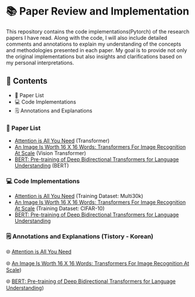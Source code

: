 # 📚 Paper Review and Implementation

This repository contains the code implementations(Pytorch) of the research papers I have read. Along with the code, I will also include detailed comments and annotations to explain my understanding of the concepts and methodologies presented in each paper. My goal is to provide not only the original implementations but also insights and clarifications based on my personal interpretations.

## 📝 Contents  
- 📖 Paper List  
- 💻 Code Implementations
- 🗒️ Annotations and Explanations

### 📖 Paper List
- [Attention is All You Need](http://arxiv.org/abs/1706.03762) (Transformer)
- [An Image Is Worth 16 X 16 Words: Transformers For Image Recognition At Scale](http://arxiv.org/abs/2010.11929) (Vision Transformer)
- [BERT: Pre-training of Deep Bidirectional Transformers for Language Understanding](https://arxiv.org/abs/1810.04805) (BERT)

### 💻 Code Implementations
- [Attention is All You Need](https://github.com/kyeongha-git/Study/tree/main/Transformer) (Training Dataset: Multi30k)
- [An Image Is Worth 16 X 16 Words: Transformers For Image Recognition At Scale](https://github.com/kyeongha-git/Study/tree/main/ViT) (Training Dataset: CIFAR-10)
- [BERT: Pre-training of Deep Bidirectional Transformers for Language Understanding](https://github.com/kyeongha-git/Study/tree/main/BERT-pytorch)

### 🗒️ Annotations and Explanations (Tistory - Korean)
🌐 [Attention is All You Need](https://kyeongha-blog.tistory.com/entry/Transformer-Attention-Is-All-You-Need)

🌐 [An Image Is Worth 16 X 16 Words: Transformers For Image Recognition At Scale](https://kyeongha-blog.tistory.com/entry/Vision-Transformer-AN-IMAGE-IS-WORTH-16X16-WORDS-TRANSFORMERS-FOR-IMAGE-RECOGNITION-AT-SCALE))

🌐 [BERT: Pre-training of Deep Bidirectional Transformers for Language Understanding](https://kyeongha-blog.tistory.com/entry/LLM-BERT-Pre-training-of-Deep-Bidirectional-Transformers-for-Language-Understanding-%EB%85%BC%EB%AC%B8-%EB%A6%AC%EB%B7%B0-%EA%B8%B0%EC%B4%88%EB%B6%80%ED%84%B0-%EA%BC%BC%EA%BC%BC%ED%9E%88))
